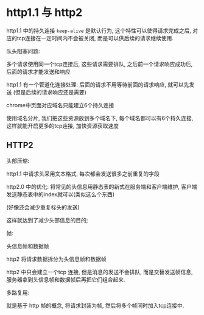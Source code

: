 # http1.1 与 http2

http1.1 中的持久连接 `keep-alive` 是默认行为, 这个特性可以使得请求完成之后, 对应的tcp连接在一定时间内不会被关闭, 而是可以供后续的请求继续使用.

队头阻塞问题: 

多个请求使用同一个tcp连接后, 这些请求需要排队, 之后前一个请求响应成功后, 后面的请求才能发送和响应

http1.1 有一个管道化连接处理: 后面的请求不用等待前面的请求响应, 就可以先发送 (但是后续的请求响应还是需要)

chrome中页面对应域名只能建立6个持久连接

使用域名分片, 我们把这些资源放到多个域名下, 每个域名都可以有6个持久连接, 这样就能开启更多的tcp连接, 加快资源获取速度
## HTTP2

头部压缩:

http1.1 中请求头采用文本格式, 每次都会发送很多之前重复的字段

http2.0 中的优化: 将常见的头信息用静态表的新式在服务端和客户端维护, 客户端发送静态表中的index就可以(类似这么个东西)

(好像还会减少重复标头的发送)

这样就达到了减少头部信息的目的;


帧:

头信息帧和数据帧

http2 将请求数据拆分为头信息帧和数据帧

http2 中只会建立一个tcp 连接, 但是消息的发送不会排队, 而是交替发送帧信息, 服务器拿到头信息帧和数据帧后再把它们组合起来.

多路复用: 

就是基于 http 帧的概念, 将请求封装为帧, 然后将多个帧同时加入tcp连接中.